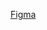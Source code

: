 [Figma](https://www.figma.com/design/LEog530O7ZeXpgrYAJFQ2i/%D0%B1%D0%BE%D1%80%D0%B4%D1%8E%D1%80?node-id=455-474&t=xd3NQ8mes8VFeYlc-1)
